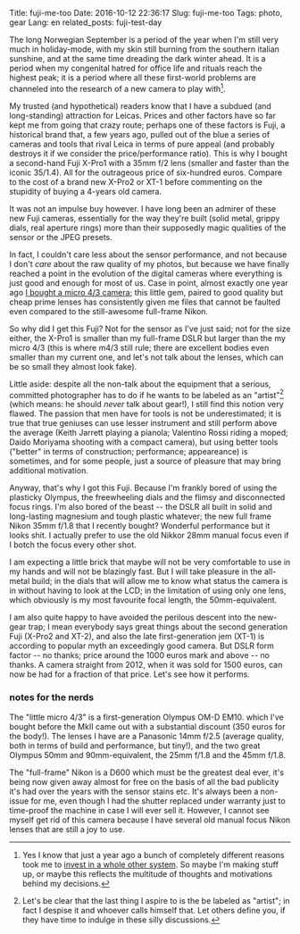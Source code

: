 Title: fuji-me-too
Date: 2016-10-12 22:36:17
Slug: fuji-me-too
Tags: photo, gear
Lang: en
related_posts: fuji-test-day

The long Norwegian September is a period of the year when I'm still very much in holiday-mode, with my skin still burning from the southern italian sunshine, and at the same time dreading the dark winter ahead. It is a period when my congenital hatred for office life and rituals reach the highest peak; it is a period where all these first-world problems are channeled into the research of a new camera to play with[^1].

[^1]: Yes I know that just a year ago a bunch of completely different reasons took me to [invest in a whole other system]({filename}2016-02-02-a-little-camera.md). So maybe I'm making stuff up, or maybe this reflects the multitude of thoughts and motivations behind my decisions.

My trusted (and hypothetical) readers know that I have a subdued (and long-standing) attraction for Leicas. Prices and other factors have so far kept me from going that crazy route; perhaps one of these factors is Fuji, a historical brand that, a few years ago, pulled out of the blue a series of cameras and tools that rival Leica in terms of pure appeal (and probably destroys it if we consider the price/performance ratio). This is why I bought a second-hand Fuji X-Pro1 with a 35mm f/2 lens (smaller and faster than the iconic 35/1.4). All for the outrageous price of six-hundred euros. Compare to the cost of a brand new X-Pro2 or XT-1 before commenting on the stupidity of buying a 4-years old camera.

<!-- PELICAN_END_SUMMARY -->

It was not an impulse buy however. I have long been an admirer of these new Fuji cameras, essentially for the way they're built (solid metal, grippy dials, real aperture rings) more than their supposedly magic qualities of the sensor or the JPEG presets.

In fact, I couldn't care less about the sensor performance, and not because I don't _care_ about the raw quality of my photos, but because we have finally reached a point in the evolution of the digital cameras where everything is just good and enough for most of us. Case in point, almost exactly one year ago [I bought a micro 4/3 camera]({filename}2016-02-02-a-little-camera.md); this little gem, paired to good quality but cheap prime lenses has consistently given me files that cannot be faulted even compared to the still-awesome full-frame Nikon.

So why did I get this Fuji? Not for the sensor as I've just said; not for the size either, the X-Pro1 is smaller than my full-frame DSLR but larger than the my micro 4/3 (this is where m4/3 still rule; there are excellent bodies even smaller than my current one, and let's not talk about the lenses, which can be so small they almost look fake).

Little aside: despite all the non-talk about the equipment that a serious, committed photographer has to do if he wants to be labeled as an "artist"[^2] (which means: he should *never* talk about gear!), I still find this notion very flawed. The passion that men have for tools is not be underestimated; it is true that true geniuses can use lesser instrument and still perform above the average (Keith Jarrett playing a pianola; Valentino Rossi riding a moped; Daido Moriyama shooting with a compact camera), but using better tools ("better" in terms of construction; performance; appeareance) is sometimes, and for some people, just a source of pleasure that may bring additional motivation.

Anyway, that's why I got this Fuji. Because I'm frankly bored of using the plasticky Olympus, the freewheeling dials and the flimsy and disconnected focus rings. I'm also bored of the beast -- the DSLR all built in solid and long-lasting magnesium and tough plastic whatever; the new full frame Nikon 35mm f/1.8 that I recently bought? Wonderful performance but it looks shit. I actually prefer to use the old Nikkor 28mm manual focus even if I botch the focus every other shot.

I am expecting a little brick that maybe will not be very comfortable to use in my hands and will not be blazingly fast. But I will take pleasure in the all-metal build; in the dials that will allow me to know what status the camera is in without having to look at the LCD; in the limitation of using only one lens, which obviously is my most favourite focal length, the 50mm-equivalent.

I am also quite happy to have avoided the perilous descent into the new-gear trap; I mean everybody says great things about the second generation Fuji (X-Pro2 and XT-2), and also the late first-generation jem (XT-1) is according to popular myth an exceedingly good camera. But DSLR form factor -- no thanks; price around the 1000 euros mark and above -- no thanks. A camera straight from 2012, when it was sold for 1500 euros, can now be had for a fraction of that price. Let's see how it performs.


[^2]: Let's be clear that the last thing I aspire to is the be labeled as "artist"; in fact I despise it and whoever calls himself that. Let others define you, if they have time to indulge in these silly discussions.

### notes for the nerds

The "little micro 4/3" is a first-generation Olympus OM-D EM10. which I've bought before the MkII came out with a substantial discount (350 euros for the body!). The lenses I have are a Panasonic 14mm f/2.5 (average quality, both in terms of build and performance, but tiny!), and the two great Olympus 50mm and 90mm-equivalent, the 25mm f/1.8 and the 45mm f/1.8.

The "full-frame" Nikon is a D600 which must be the greatest deal ever, it's being now given away almost for free on the basis of all the bad publicity it's had over the years with the sensor stains etc. It's always been a non-issue for me, even though I had the shutter replaced under warranty just to time-proof the machine in case I will ever sell it. However, I cannot see myself get rid of this camera because I have several old manual focus Nikon lenses that are still a joy to use.
